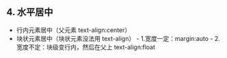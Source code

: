 ﻿## 4. 水平居中

* 行内元素居中（父元素 text-align:center）
* 块状元素居中（块状元素没法用 text-align） - 1.宽度一定：margin:auto - 2.宽度不定：块级变行内，然后在父上 text-align:float
